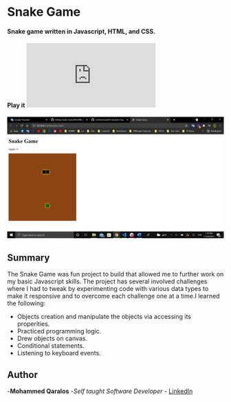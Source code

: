 # Snake Game
#### Snake game written in Javascript, HTML, and CSS.
#### Play it ![here](http://127.0.0.1:3000/index.html)

![Snake Game Photo.png](https://github.com/mohammedq91/Snake-Game/blob/main/SnakeGamePhoto.png)

## Summary
The Snake Game was fun project to build that allowed me to further work on my basic Javascript skills. The project has several involved challenges where I had to tweak by experimenting code with various data types to make it responsive and to overcome each challenge one at a time.I learned the following:
- Objects creation and manipulate the objects via accessing its properities.
- Practiced programming logic.
- Drew objects on canvas.
- Conditional statements.
- Listening to keyboard events. 

## Author

-**Mohammed Qaralos** -*Self taught Software Developer* - [LinkedIn](https://www.linkedin.com/in/mohammed-qaralos-27151010a/)


